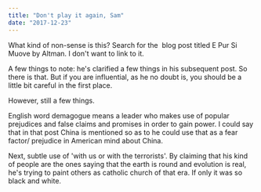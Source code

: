 ```yaml
---
title: "Don't play it again, Sam"
date: "2017-12-23"
---
```


What kind of non-sense is this? Search for the  blog post titled E Pur Si Muove by Altman. I don't want to link to it.

A few things to note: he's clarified a few things in his subsequent post. So there is that. But if you are influential, as he no doubt is, you should be a little bit careful in the first place.

However, still a few things.

English word demagogue means a leader who makes use of popular prejudices and false claims and promises in order to gain power. I could say that in that post China is mentioned so as to he could use that as a fear factor/ prejudice in American mind about China.

Next, subtle use of 'with us or with the terrorists'. By claiming that his kind of people are the ones saying that the earth is round and evolution is real, he's trying to paint others as catholic church of that era. If only it was so black and white.
